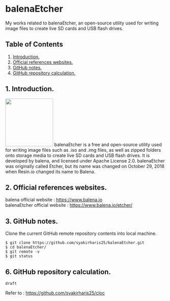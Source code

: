 # balenaEtcher
My works related to balenaEtcher, an open-source utility used for writing image files to create live SD cards and USB flash drives.

## Table of Contents
1. [Introduction.](#introduction)
2. [Official references websites.](#references)
3. [GitHub notes.](#github)
4. [GitHub repository calculation.](#calculation)

<a name="introduction"></a>
## 1. Introduction.
<img src="balenaEtcher.png" height="150"> 
balenaEtcher is a free and open-source utility used for writing image files such as .iso and .img files, as well as zipped folders onto storage media to create live SD cards and USB flash drives. It is developed by balena, and licensed under Apache License 2.0. balenaEtcher was originally called Etcher, but its name was changed on October 29, 2018 when Resin.io changed its name to Balena.

<a name="references"></a>
## 2. Official references websites.
balena official website : https://www.balena.io <br />
balenaEtcher official website : https://www.balena.io/etcher/ <br />
 
<a name="github"></a>
## 3. GitHub notes.
Clone the current GitHub remote repository contents into local machine.
```
$ git clone https://github.com/syakirharis25/balenaEtcher.git
$ cd balenaEtcher/
$ git remote -v
$ git status
```

<a name="calculation"></a>
## 6. GitHub repository calculation.
```
draft
```
Refer to : https://github.com/syakirharis25/cloc
